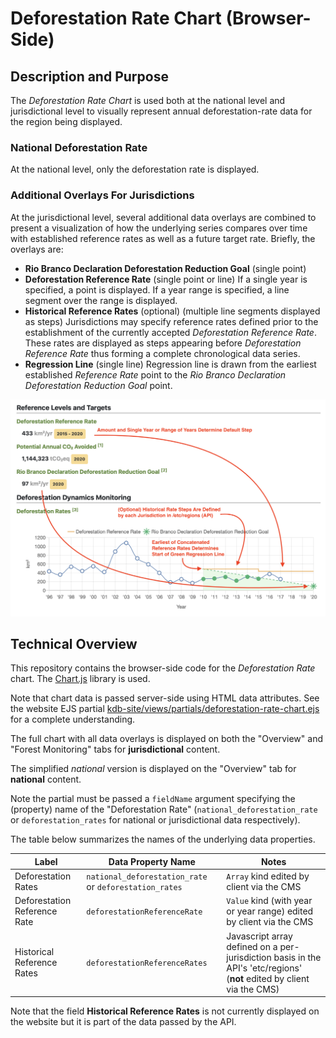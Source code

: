 # Deforestation Rate Chart (Browser-Side)

## Description and Purpose

The *Deforestation Rate Chart* is used both at the national level and jurisdictional level to visually represent annual deforestation-rate data for the region being displayed.

### National Deforestation Rate

At the national level, only the deforestation rate is displayed.

### Additional Overlays For Jurisdictions

At the jurisdictional level, several additional data overlays are combined to present a visualization of how the underlying series compares over time with established reference rates as well as a future target rate. Briefly, the overlays are:

- **Rio Branco Declaration Deforestation Reduction Goal** (single point)
- **Deforestation Reference Rate** (single point or line) If a single year is specified, a point is displayed. If a year range is specified, a line segment over the range is displayed.
- **Historical Reference Rates** (optional) (multiple line segments displayed as steps) Jurisdictions may specify reference rates defined prior to the establishment of the currently accepted *Deforestation Reference Rate*. These rates are displayed as steps appearing before *Deforestation Reference Rate* thus forming a complete chronological data series.
- **Regression Line** (single line) Regression line is drawn from the earliest established *Reference Rate* point to the *Rio Branco Declaration Deforestation Reduction Goal* point.

![Rate Chart](/public/images/screenshots/rate_chart.png)

## Technical Overview

This repository contains the browser-side code for the *Deforestation Rate* chart. The [Chart.js](https://www.chartjs.org/) library is used.

Note that chart data is passed server-side using HTML data attributes. See the website EJS partial [kdb-site/views/partials/deforestation-rate-chart.ejs](https://github.com/gcftaskforce/kdb-site/blob/master/views/partials/deforestation-rate-chart.ejs) for a complete understanding.

The full chart with all data overlays is displayed on both the "Overview" and "Forest Monitoring" tabs for **jurisdictional** content.

The simplified *national* version is displayed on the "Overview" tab for  **national** content.

Note the partial must be passed a `fieldName` argument specifying the (property) name of the "Deforestation Rate" (`national_deforestation_rate` or `deforestation_rates` for national or jurisdictional data respectively).

The table below summarizes the names of the underlying data properties.

Label | Data Property Name | Notes
----- | ------------- | -----
Deforestation Rates | `national_deforestation_rate` or `deforestation_rates` | `Array` kind edited by client via the CMS
Deforestation Reference Rate | `deforestationReferenceRate` | `Value` kind (with year or year range) edited by client via the CMS
Historical Reference Rates | `deforestationReferenceRates` | Javascript array defined on a per-jurisdiction basis in the API's 'etc/regions' (**not** edited by client via the CMS)

Note that the field **Historical Reference Rates** is not currently displayed on the website but it is part of the data passed by the API.
